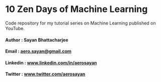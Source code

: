 # 10 Zen Days of Machine Learning
Code repository for my tutorial series on Machine Learning published on YouTube.

#### Author : Sayan Bhattacharjee
#### Email  : aero.sayan@gmail.com
#### Linkedin : www.linkedin.com/in/aerosayan
#### Twitter  : www.twitter.com/aerosayan
